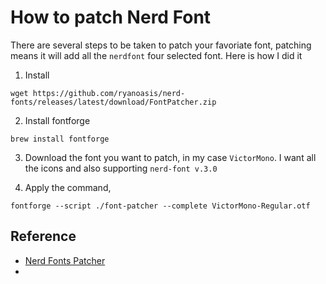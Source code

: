 # How to patch Nerd Font

There are several steps to be taken to patch your favoriate font, patching
means it will add all the `nerdfont` four selected font. Here is how I did it

1. Install

```shell
wget https://github.com/ryanoasis/nerd-fonts/releases/latest/download/FontPatcher.zip
```
2. Install fontforge


```shell
brew install fontforge
```
3. Download the font you want to patch, in my case `VictorMono`. I want all the
   icons and also supporting `nerd-font v.3.0`

4. Apply the command,

```shell
fontforge --script ./font-patcher --complete VictorMono-Regular.otf
```



## Reference
- [Nerd Fonts Patcher](https://github.com/ryanoasis/nerd-fonts)
- []()
